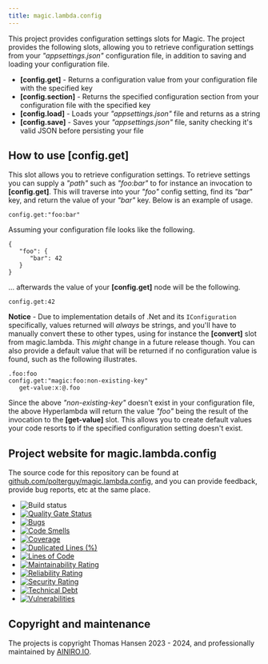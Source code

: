 ```yaml
---
title: magic.lambda.config
---
```


This project provides configuration settings slots for Magic. The project provides the following
slots, allowing you to retrieve configuration settings from your _"appsettings.json"_ configuration file,
in addition to saving and loading your configuration file.

* __[config.get]__ - Returns a configuration value from your configuration file with the specified key
* __[config.section]__ - Returns the specified configuration section from your configuration file with the specified key
* __[config.load]__ - Loads your _"appsettings.json"_ file and returns as a string
* __[config.save]__ - Saves your _"appsettings.json"_ file, sanity checking it's valid JSON before persisting your file

## How to use [config.get]

This slot allows you to retrieve configuration settings. To retrieve settings you can supply a
_"path"_ such as _"foo:bar"_ to for instance an invocation to **[config.get]**. This will traverse into
your _"foo"_ config setting, find its _"bar"_ key, and return the value of your _"bar"_ key. Below is
an example of usage.

```
config.get:"foo:bar"
```

Assuming your configuration file looks like the following.

```
{
   "foo": {
      "bar": 42
   }
}
```

... afterwards the value of your __[config.get]__ node will be the following.

```
config.get:42
```

**Notice** - Due to implementation details of .Net and its `IConfiguration` specifically, values
returned will _always_ be strings, and you'll have to manually convert these to other types, using for
instance the **[convert]** slot from magic.lambda. This _might_ change in a future release though.
You can also provide a default value that will be returned if no configuration value is found, such
as the following illustrates.

```
.foo:foo
config.get:"magic:foo:non-existing-key"
   get-value:x:@.foo
```

Since the above _"non-existing-key"_ doesn't exist in your configuration file, the above Hyperlambda will
return the value _"foo"_ being the result of the invocation to the **[get-value]** slot. This allows you
to create default values your code resorts to if the specified configuration setting doesn't exist.

## Project website for magic.lambda.config

The source code for this repository can be found at [github.com/polterguy/magic.lambda.config](https://github.com/polterguy/magic.lambda.config), and you can provide feedback, provide bug reports, etc at the same place.

- ![Build status](https://github.com/polterguy/magic.lambda.config/actions/workflows/build.yaml/badge.svg)
- [![Quality Gate Status](https://sonarcloud.io/api/project_badges/measure?project=polterguy_magic.lambda.config&metric=alert_status)](https://sonarcloud.io/dashboard?id=polterguy_magic.lambda.config)
- [![Bugs](https://sonarcloud.io/api/project_badges/measure?project=polterguy_magic.lambda.config&metric=bugs)](https://sonarcloud.io/dashboard?id=polterguy_magic.lambda.config)
- [![Code Smells](https://sonarcloud.io/api/project_badges/measure?project=polterguy_magic.lambda.config&metric=code_smells)](https://sonarcloud.io/dashboard?id=polterguy_magic.lambda.config)
- [![Coverage](https://sonarcloud.io/api/project_badges/measure?project=polterguy_magic.lambda.config&metric=coverage)](https://sonarcloud.io/dashboard?id=polterguy_magic.lambda.config)
- [![Duplicated Lines (%)](https://sonarcloud.io/api/project_badges/measure?project=polterguy_magic.lambda.config&metric=duplicated_lines_density)](https://sonarcloud.io/dashboard?id=polterguy_magic.lambda.config)
- [![Lines of Code](https://sonarcloud.io/api/project_badges/measure?project=polterguy_magic.lambda.config&metric=ncloc)](https://sonarcloud.io/dashboard?id=polterguy_magic.lambda.config)
- [![Maintainability Rating](https://sonarcloud.io/api/project_badges/measure?project=polterguy_magic.lambda.config&metric=sqale_rating)](https://sonarcloud.io/dashboard?id=polterguy_magic.lambda.config)
- [![Reliability Rating](https://sonarcloud.io/api/project_badges/measure?project=polterguy_magic.lambda.config&metric=reliability_rating)](https://sonarcloud.io/dashboard?id=polterguy_magic.lambda.config)
- [![Security Rating](https://sonarcloud.io/api/project_badges/measure?project=polterguy_magic.lambda.config&metric=security_rating)](https://sonarcloud.io/dashboard?id=polterguy_magic.lambda.config)
- [![Technical Debt](https://sonarcloud.io/api/project_badges/measure?project=polterguy_magic.lambda.config&metric=sqale_index)](https://sonarcloud.io/dashboard?id=polterguy_magic.lambda.config)
- [![Vulnerabilities](https://sonarcloud.io/api/project_badges/measure?project=polterguy_magic.lambda.config&metric=vulnerabilities)](https://sonarcloud.io/dashboard?id=polterguy_magic.lambda.config)

## Copyright and maintenance

The projects is copyright Thomas Hansen 2023 - 2024, and professionally maintained by [AINIRO.IO](https://ainiro.io).
